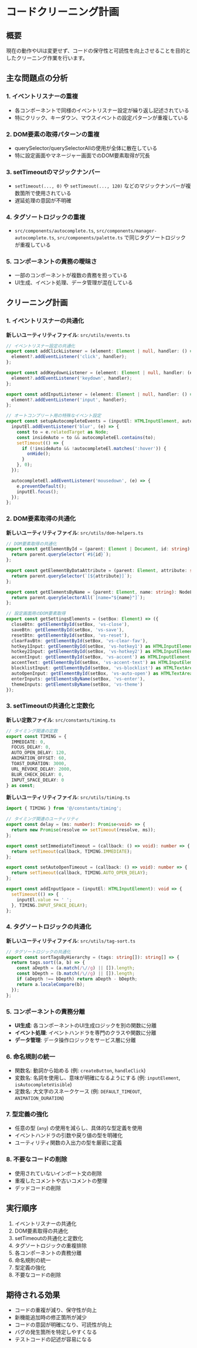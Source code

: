 # コードクリーニング計画

## 概要
現在の動作やUIは変更せず、コードの保守性と可読性を向上させることを目的としたクリーニング作業を行います。

## 主な問題点の分析

### 1. イベントリスナーの重複
- 各コンポーネントで同様のイベントリスナー設定が繰り返し記述されている
- 特にクリック、キーダウン、マウスイベントの設定パターンが重複している

### 2. DOM要素の取得パターンの重複
- querySelector/querySelectorAllの使用が全体に散在している
- 特に設定画面やマネージャー画面でのDOM要素取得が冗長

### 3. setTimeoutのマジックナンバー
- `setTimeout(..., 0)` や `setTimeout(..., 120)` などのマジックナンバーが複数箇所で使用されている
- 遅延処理の意図が不明確

### 4. タグソートロジックの重複
- `src/components/autocomplete.ts`, `src/components/manager-autocomplete.ts`, `src/components/palette.ts` で同じタグソートロジックが重複している

### 5. コンポーネントの責務の曖昧さ
- 一部のコンポーネントが複数の責務を担っている
- UI生成、イベント処理、データ管理が混在している

## クリーニング計画

### 1. イベントリスナーの共通化
**新しいユーティリティファイル**: `src/utils/events.ts`
```typescript
// イベントリスナー設定の共通化
export const addClickListener = (element: Element | null, handler: () => void) => {
  element?.addEventListener('click', handler);
};

export const addKeydownListener = (element: Element | null, handler: (e: KeyboardEvent) => void) => {
  element?.addEventListener('keydown', handler);
};

export const addInputListener = (element: Element | null, handler: () => void) => {
  element?.addEventListener('input', handler);
};

// オートコンプリート用の特殊なイベント設定
export const setupAutocompleteEvents = (inputEl: HTMLInputElement, autocompleteEl: HTMLElement, onHide: () => void) => {
  inputEl.addEventListener('blur', (e) => {
    const to = e.relatedTarget as Node;
    const insideAuto = to && autocompleteEl.contains(to);
    setTimeout(() => {
      if (!insideAuto && !autocompleteEl.matches(':hover')) {
        onHide();
      }
    }, 0);
  });

  autocompleteEl.addEventListener('mousedown', (e) => {
    e.preventDefault();
    inputEl.focus();
  });
};
```

### 2. DOM要素取得の共通化
**新しいユーティリティファイル**: `src/utils/dom-helpers.ts`
```typescript
// DOM要素取得の共通化
export const getElementById = (parent: Element | Document, id: string): HTMLElement | null => {
  return parent.querySelector(`#${id}`);
};

export const getElementByDataAttribute = (parent: Element, attribute: string): HTMLElement | null => {
  return parent.querySelector(`[${attribute}]`);
};

export const getElementsByName = (parent: Element, name: string): NodeListOf<Element> => {
  return parent.querySelectorAll(`[name="${name}"]`);
};

// 設定画面用のDOM要素取得
export const getSettingsElements = (setBox: Element) => ({
  closeBtn: getElementById(setBox, 'vs-close'),
  saveBtn: getElementById(setBox, 'vs-save'),
  resetBtn: getElementById(setBox, 'vs-reset'),
  clearFavBtn: getElementById(setBox, 'vs-clear-fav'),
  hotkey1Input: getElementById(setBox, 'vs-hotkey1') as HTMLInputElement,
  hotkey2Input: getElementById(setBox, 'vs-hotkey2') as HTMLInputElement,
  accentInput: getElementById(setBox, 'vs-accent') as HTMLInputElement,
  accentText: getElementById(setBox, 'vs-accent-text') as HTMLInputElement,
  blocklistInput: getElementById(setBox, 'vs-blocklist') as HTMLTextAreaElement,
  autoOpenInput: getElementById(setBox, 'vs-auto-open') as HTMLTextAreaElement,
  enterInputs: getElementsByName(setBox, 'vs-enter'),
  themeInputs: getElementsByName(setBox, 'vs-theme')
});
```

### 3. setTimeoutの共通化と定数化
**新しい定数ファイル**: `src/constants/timing.ts`
```typescript
// タイミング関連の定数
export const TIMING = {
  IMMEDIATE: 0,
  FOCUS_DELAY: 0,
  AUTO_OPEN_DELAY: 120,
  ANIMATION_OFFSET: 60,
  TOAST_DURATION: 3000,
  URL_REVOKE_DELAY: 2000,
  BLUR_CHECK_DELAY: 0,
  INPUT_SPACE_DELAY: 0
} as const;
```

**新しいユーティリティファイル**: `src/utils/timing.ts`
```typescript
import { TIMING } from '@/constants/timing';

// タイミング関連のユーティリティ
export const delay = (ms: number): Promise<void> => {
  return new Promise(resolve => setTimeout(resolve, ms));
};

export const setImmediateTimeout = (callback: () => void): number => {
  return setTimeout(callback, TIMING.IMMEDIATE);
};

export const setAutoOpenTimeout = (callback: () => void): number => {
  return setTimeout(callback, TIMING.AUTO_OPEN_DELAY);
};

export const addInputSpace = (inputEl: HTMLInputElement): void => {
  setTimeout(() => {
    inputEl.value += ' ';
  }, TIMING.INPUT_SPACE_DELAY);
};
```

### 4. タグソートロジックの共通化
**新しいユーティリティファイル**: `src/utils/tag-sort.ts`
```typescript
// タグソートロジックの共通化
export const sortTagsByHierarchy = (tags: string[]): string[] => {
  return tags.sort((a, b) => {
    const aDepth = (a.match(/\//g) || []).length;
    const bDepth = (b.match(/\//g) || []).length;
    if (aDepth !== bDepth) return aDepth - bDepth;
    return a.localeCompare(b);
  });
};
```

### 5. コンポーネントの責務分離
- **UI生成**: 各コンポーネントのUI生成ロジックを別の関数に分離
- **イベント処理**: イベントハンドラを専門のクラスや関数に分離
- **データ管理**: データ操作ロジックをサービス層に分離

### 6. 命名規則の統一
- 関数名: 動詞から始める (例: `createButton`, `handleClick`)
- 変数名: 名詞を使用し、意味が明確になるようにする (例: `inputElement`, `isAutocompleteVisible`)
- 定数名: 大文字のスネークケース (例: `DEFAULT_TIMEOUT`, `ANIMATION_DURATION`)

### 7. 型定義の強化
- 任意の型 (`any`) の使用を減らし、具体的な型定義を使用
- イベントハンドラの引数や戻り値の型を明確化
- ユーティリティ関数の入出力の型を厳密に定義

### 8. 不要なコードの削除
- 使用されていないインポート文の削除
- 重複したコメントや古いコメントの整理
- デッドコードの削除

## 実行順序
1. イベントリスナーの共通化
2. DOM要素取得の共通化
3. setTimeoutの共通化と定数化
4. タグソートロジックの重複排除
5. 各コンポーネントの責務分離
6. 命名規則の統一
7. 型定義の強化
8. 不要なコードの削除

## 期待される効果
- コードの重複が減り、保守性が向上
- 新機能追加時の修正箇所が減少
- コードの意図が明確になり、可読性が向上
- バグの発生箇所を特定しやすくなる
- テストコードの記述が容易になる